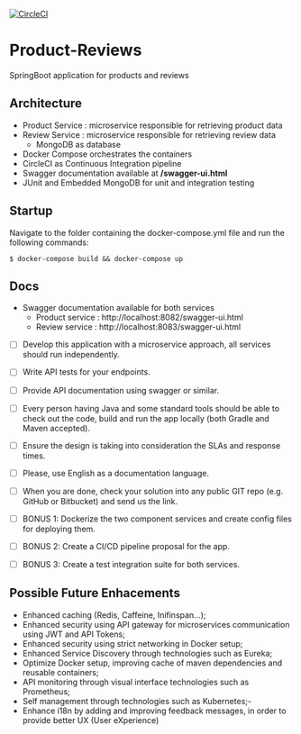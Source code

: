 [![CircleCI](https://circleci.com/gh/jpfmscel/product-reviews.svg?style=svg)](https://circleci.com/gh/jpfmscel/product-reviews)

# Product-Reviews
SpringBoot application for products and reviews

## Architecture
- Product Service : microservice responsible for retrieving product data
- Review Service : microservice responsible for retrieving review data
  - MongoDB as database
- Docker Compose orchestrates the containers
- CircleCI as Continuous Integration pipeline  
- Swagger documentation available at **/swagger-ui.html**
- JUnit and Embedded MongoDB for unit and integration testing

## Startup
Navigate to the folder containing the docker-compose.yml file and run the following commands:  

```$ docker-compose build && docker-compose up```

## Docs
- Swagger documentation available for both services
  - Product service : http://localhost:8082/swagger-ui.html
  - Review service  : http://localhost:8083/swagger-ui.html


* [ ] Develop this application with a microservice approach, all services should run independently.
* [ ] Write API tests for your endpoints.
* [ ] Provide API documentation using swagger or similar.
* [ ] Every person having Java and some standard tools should be able to check out the code, build
and run the app locally (both Gradle and Maven accepted).
* [ ] Ensure the design is taking into consideration the SLAs and response times.
* [ ] Please, use English as a documentation language.
* [ ] When you are done, check your solution into any public GIT repo (e.g. GitHub or Bitbucket) and
send us the link.

* [ ] BONUS 1: Dockerize the two component services and create config files for deploying them.
* [ ] BONUS 2: Create a CI/CD pipeline proposal for the app.
* [ ] BONUS 3: Create a test integration suite for both services.

## Possible Future Enhacements
- Enhanced caching (Redis, Caffeine, Inifinspan...);
- Enhanced security using API gateway for microservices communication using JWT and API Tokens;
- Enhanced security using strict networking in Docker setup;
- Enhanced Service Discovery through technologies such as Eureka;
- Optimize Docker setup, improving cache of maven dependencies and reusable containers;
- API monitoring through visual interface technologies such as Prometheus;
- Self management through technologies such as Kubernetes;-
- Enhance i18n by adding and improving feedback messages, in order to provide better UX (User eXperience)
